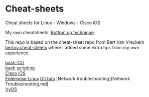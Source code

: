 # Cheat-sheets
Cheat sheets for Linux - Windows - Cisco iOS

My own cheatsheets:
[Bottom up technique](bottomup.md)

This repo is based on the cheat-sheet repo from Bert Van Vreckem [bertvv.cheat-sheets](https://github.com/bertvv/cheat-sheets) where i added some extra tips from my own experience.

[bash-CLI](bash-CLI.md)   
[bash scripting](bash.md)  
[Cisco iOS](CiscoIOS.md)  
[Enterprise Linux](EL7.md)
[Git hub](git.md)
[Network troubleshooting](Network Troubleshooting.md)  
[VyOS](VyOS.md)
